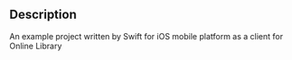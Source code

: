 ## Description
An example project written by Swift for iOS mobile platform as a client for Online Library
